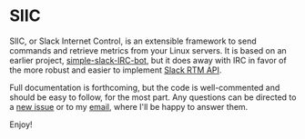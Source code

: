 # SlIC
SlIC, or Slack Internet Control, is an extensible framework to send commands and retrieve metrics from your Linux servers. It is based on an earlier project, [simple-slack-IRC-bot](https://github.com/ctrezevant/simple-slack-IRC-bot), but it 
does away with IRC in favor of the more robust and easier to implement [Slack RTM API](https://api.slack.com/rtm). 

Full documentation is forthcoming, but the code is well-commented and should be easy to follow, for the most part. Any questions can be directed to a [new issue](https://github.com/ctrezevant/SlIC/issues/new) or to my [email](https://www.ctis.me), where I'll be happy to answer them. 

Enjoy!
